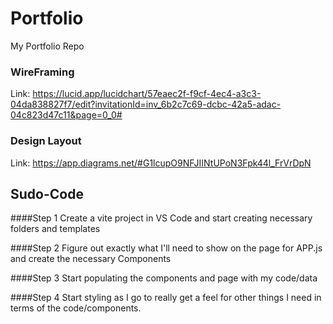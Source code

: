 # Portfolio
My Portfolio Repo

### WireFraming
Link: https://lucid.app/lucidchart/57eaec2f-f9cf-4ec4-a3c3-04da838827f7/edit?invitationId=inv_6b2c7c69-dcbc-42a5-adac-04c823d47c11&page=0_0#

### Design Layout
Link: https://app.diagrams.net/#G1lcupO9NFJIINtUPoN3Fpk44l_FrVrDpN

## Sudo-Code

####Step 1
Create a vite project in VS Code and start creating necessary folders and templates

####Step 2
Figure out exactly what I'll need to show on the page for APP.js and create the necessary Components

####Step 3
Start populating the components and page with my code/data

####Step 4
Start styling as I go to really get a feel for other things I need in terms of the code/components.


